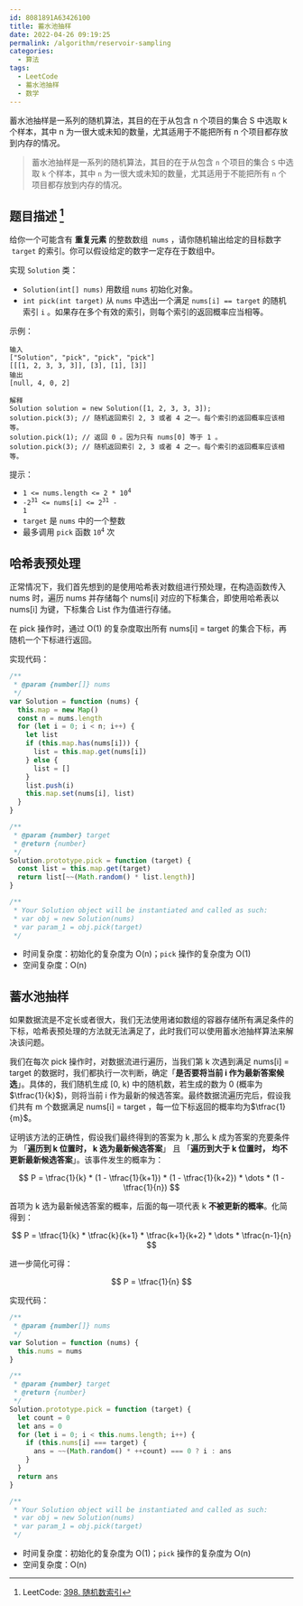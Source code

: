 ```yaml
---
id: 8081891A63426100
title: 蓄水池抽样
date: 2022-04-26 09:19:25
permalink: /algorithm/reservoir-sampling
categories:
  - 算法
tags:
  - LeetCode
  - 蓄水池抽样
  - 数学
---
```


蓄水池抽样是一系列的随机算法，其目的在于从包含 n 个项目的集合 S 中选取 k 个样本，其中 n 为一很大或未知的数量，尤其适用于不能把所有 n 个项目都存放到内存的情况。

<!-- more -->

> 蓄水池抽样是一系列的随机算法，其目的在于从包含 `n` 个项目的集合 `S` 中选取 `k` 个样本，其中 `n` 为一很大或未知的数量，尤其适用于不能把所有 `n` 个项目都存放到内存的情况。

## 题目描述 [^link]

给你一个可能含有 **重复元素** 的整数数组  `nums` ，请你随机输出给定的目标数字  `target` 的索引。你可以假设给定的数字一定存在于数组中。

实现 `Solution` 类：

- `Solution(int[] nums)` 用数组 `nums` 初始化对象。
- `int pick(int target)` 从 `nums` 中选出一个满足 `nums[i] == target` 的随机索引 `i` 。如果存在多个有效的索引，则每个索引的返回概率应当相等。

示例：

```text
输入
["Solution", "pick", "pick", "pick"]
[[[1, 2, 3, 3, 3]], [3], [1], [3]]
输出
[null, 4, 0, 2]

解释
Solution solution = new Solution([1, 2, 3, 3, 3]);
solution.pick(3); // 随机返回索引 2, 3 或者 4 之一。每个索引的返回概率应该相等。
solution.pick(1); // 返回 0 。因为只有 nums[0] 等于 1 。
solution.pick(3); // 随机返回索引 2, 3 或者 4 之一。每个索引的返回概率应该相等。
```

提示：

- <code>1 <= nums.length <= 2 \* 10<sup>4</sup></code>
- <code>-2<sup>31</sup> <= nums[i] <= 2<sup>31</sup> - 1</code>
- `target` 是 `nums` 中的一个整数
- 最多调用 `pick` 函数 <code>10<sup>4</sup></code> 次

## 哈希表预处理

正常情况下，我们首先想到的是使用哈希表对数组进行预处理，在构造函数传入 nums 时，遍历 nums 并存储每个 nums[i] 对应的下标集合，即使用哈希表以 nums[i] 为键，下标集合 List 作为值进行存储。

在 pick 操作时，通过 O(1) 的复杂度取出所有 nums[i] = target 的集合下标，再随机一个下标进行返回。

实现代码：

```javascript
/**
 * @param {number[]} nums
 */
var Solution = function (nums) {
  this.map = new Map()
  const n = nums.length
  for (let i = 0; i < n; i++) {
    let list
    if (this.map.has(nums[i])) {
      list = this.map.get(nums[i])
    } else {
      list = []
    }
    list.push(i)
    this.map.set(nums[i], list)
  }
}

/**
 * @param {number} target
 * @return {number}
 */
Solution.prototype.pick = function (target) {
  const list = this.map.get(target)
  return list[~~(Math.random() * list.length)]
}

/**
 * Your Solution object will be instantiated and called as such:
 * var obj = new Solution(nums)
 * var param_1 = obj.pick(target)
 */
```

- 时间复杂度：初始化的复杂度为 O(n)；`pick` 操作的复杂度为 O(1)
- 空间复杂度：O(n)

## 蓄水池抽样

如果数据流是不定长或者很大，我们无法使用诸如数组的容器存储所有满足条件的下标，哈希表预处理的方法就无法满足了，此时我们可以使用蓄水池抽样算法来解决该问题。

我们在每次 pick 操作时，对数据流进行遍历，当我们第 k 次遇到满足 nums[i] = target 的数据时，我们都执行一次判断，确定「**是否要将当前 i 作为最新答案候选**」。具体的，我们随机生成 [0, k) 中的随机数，若生成的数为 0 (概率为$\tfrac{1}{k}$)，则将当前 i 作为最新的候选答案。最终数据流遍历完后，假设我们共有 m 个数据满足 nums[i] = target ，每一位下标返回的概率均为$\tfrac{1}{m}$。

证明该方法的正确性，假设我们最终得到的答案为 k ,那么 k 成为答案的充要条件为 「**遍历到 k 位置时， k 选为最新候选答案**」 且 「**遍历到大于 k 位置时， 均不更新最新候选答案**」。该事件发生的概率为：

$$
P = \tfrac{1}{k} * (1 - \tfrac{1}{k+1}) * (1 - \tfrac{1}{k+2}) * \dots * (1 - \tfrac{1}{n})
$$

首项为 k 选为最新候选答案的概率，后面的每一项代表 k **不被更新的概率**。化简得到：

$$
P = \tfrac{1}{k} * \tfrac{k}{k+1} * \tfrac{k+1}{k+2} * \dots * \tfrac{n-1}{n}
$$

进一步简化可得：

$$
P = \tfrac{1}{n}
$$

实现代码：

```javascript
/**
 * @param {number[]} nums
 */
var Solution = function (nums) {
  this.nums = nums
}

/**
 * @param {number} target
 * @return {number}
 */
Solution.prototype.pick = function (target) {
  let count = 0
  let ans = 0
  for (let i = 0; i < this.nums.length; i++) {
    if (this.nums[i] === target) {
      ans = ~~(Math.random() * ++count) === 0 ? i : ans
    }
  }
  return ans
}

/**
 * Your Solution object will be instantiated and called as such:
 * var obj = new Solution(nums)
 * var param_1 = obj.pick(target)
 */
```

- 时间复杂度：初始化的复杂度为 O(1)；`pick` 操作的复杂度为 O(n)
- 空间复杂度：O(n)

[^link]: LeetCode: [398. 随机数索引](https://leetcode-cn.com/problems/random-pick-index)
